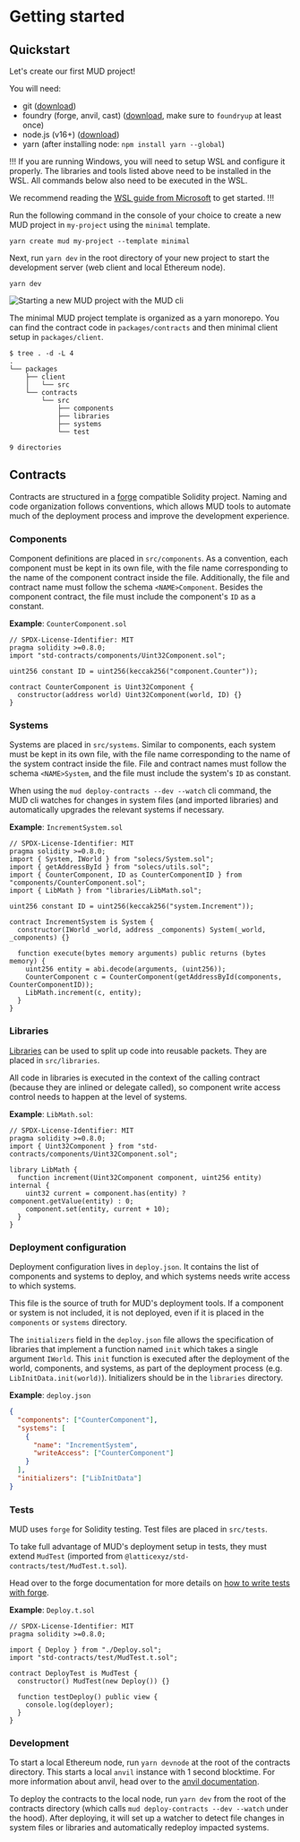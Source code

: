 # Getting started

## Quickstart

Let's create our first MUD project!

You will need:

- git ([download](https://git-scm.com/downloads))
- foundry (forge, anvil, cast) ([download](https://book.getfoundry.sh/getting-started/installation), make sure to `foundryup` at least once)
- node.js (v16+) ([download](https://nodejs.org/en/download/))
- yarn (after installing node: `npm install yarn --global`)

!!!
If you are running Windows, you will need to setup WSL and configure it properly. The libraries and tools listed above need to be installed in the WSL. All commands below also need to be executed in the WSL.

We recommend reading the [WSL guide from Microsoft](https://learn.microsoft.com/en-us/training/modules/wsl/wsl-introduction/introduction) to get started.
!!!

Run the following command in the console of your choice to create a new MUD project in `my-project` using the `minimal` template.

```shell
yarn create mud my-project --template minimal
```

Next, run `yarn dev` in the root directory of your new project to start the development server (web client and local Ethereum node).

```shell
yarn dev
```

![Starting a new MUD project with the MUD cli](/mud-create.gif)

The minimal MUD project template is organized as a yarn monorepo.
You can find the contract code in `packages/contracts` and then minimal client setup in `packages/client`.

```
$ tree . -d -L 4
.
└── packages
    ├── client
    │   └── src
    └── contracts
        └── src
            ├── components
            ├── libraries
            ├── systems
            └── test

9 directories
```

## Contracts

Contracts are structured in a [forge](https://getfoundry.sh/) compatible Solidity project.
Naming and code organization follows conventions, which allows MUD tools to automate much of the deployment process and improve the development experience.

### Components

Component definitions are placed in `src/components`.
As a convention, each component must be kept in its own file, with the file name corresponding to the name of the component contract inside the file.
Additionally, the file and contract name must follow the schema `<NAME>Component`.
Besides the component contract, the file must include the component's `ID` as a constant.

**Example**: `CounterComponent.sol`

```solidity
// SPDX-License-Identifier: MIT
pragma solidity >=0.8.0;
import "std-contracts/components/Uint32Component.sol";

uint256 constant ID = uint256(keccak256("component.Counter"));

contract CounterComponent is Uint32Component {
  constructor(address world) Uint32Component(world, ID) {}
}
```

### Systems

Systems are placed in `src/systems`.
Similar to components, each system must be kept in its own file, with the file name corresponding to the name of the system contract inside the file.
File and contract names must follow the schema `<NAME>System`, and the file must include the system's `ID` as constant.

When using the `mud deploy-contracts --dev --watch` cli command, the MUD cli watches for changes in system files (and imported libraries) and automatically upgrades the relevant systems if necessary.

**Example**: `IncrementSystem.sol`

```solidity
// SPDX-License-Identifier: MIT
pragma solidity >=0.8.0;
import { System, IWorld } from "solecs/System.sol";
import { getAddressById } from "solecs/utils.sol";
import { CounterComponent, ID as CounterComponentID } from "components/CounterComponent.sol";
import { LibMath } from "libraries/LibMath.sol";

uint256 constant ID = uint256(keccak256("system.Increment"));

contract IncrementSystem is System {
  constructor(IWorld _world, address _components) System(_world, _components) {}

  function execute(bytes memory arguments) public returns (bytes memory) {
    uint256 entity = abi.decode(arguments, (uint256));
    CounterComponent c = CounterComponent(getAddressById(components, CounterComponentID));
    LibMath.increment(c, entity);
  }
}
```

### Libraries

[Libraries](https://docs.soliditylang.org/en/v0.8.17/introduction-to-smart-contracts.html?highlight=libraries#delegatecall-and-libraries) can be used to split up code into reusable packets.
They are placed in `src/libraries`.

All code in libraries is executed in the context of the calling contract (because they are inlined or delegate called), so component write access control needs to happen at the level of systems.

**Example**: `LibMath.sol`:

```solidity
// SPDX-License-Identifier: MIT
pragma solidity >=0.8.0;
import { Uint32Component } from "std-contracts/components/Uint32Component.sol";

library LibMath {
  function increment(Uint32Component component, uint256 entity) internal {
    uint32 current = component.has(entity) ? component.getValue(entity) : 0;
    component.set(entity, current + 10);
  }
}
```

### Deployment configuration

Deployment configuration lives in `deploy.json`.
It contains the list of components and systems to deploy, and which systems needs write access to which systems.

This file is the source of truth for MUD's deployment tools.
If a component or system is not included, it is not deployed, even if it is placed in the `components` or `systems` directory.

The `initializers` field in the `deploy.json` file allows the specification of libraries that implement a function named `init` which takes a single argument `IWorld`. This `init` function is executed after the deployment of the world, components, and systems, as part of the deployment process (e.g. `LibInitData.init(world)`).
Initializers should be in the `libraries` directory.

**Example**: `deploy.json`

```json
{
  "components": ["CounterComponent"],
  "systems": [
    {
      "name": "IncrementSystem",
      "writeAccess": ["CounterComponent"]
    }
  ],
  "initializers": ["LibInitData"]
}
```

### Tests

MUD uses `forge` for Solidity testing.
Test files are placed in `src/tests`.

To take full advantage of MUD's deployment setup in tests, they must extend `MudTest` (imported from `@latticexyz/std-contracts/test/MudTest.t.sol`).

Head over to the forge documentation for more details on [how to write tests with forge](https://book.getfoundry.sh/forge/writing-tests).

**Example**: `Deploy.t.sol`

```solidity
// SPDX-License-Identifier: MIT
pragma solidity >=0.8.0;

import { Deploy } from "./Deploy.sol";
import "std-contracts/test/MudTest.t.sol";

contract DeployTest is MudTest {
  constructor() MudTest(new Deploy()) {}

  function testDeploy() public view {
    console.log(deployer);
  }
}
```

### Development

To start a local Ethereum node, run `yarn devnode` at the root of the contracts directory.
This starts a local `anvil` instance with 1 second blocktime.
For more information about anvil, head over to the [anvil documentation](https://book.getfoundry.sh/anvil/).

To deploy the contracts to the local node, run `yarn dev` from the root of the contracts directory (which calls `mud deploy-contracts --dev --watch` under the hood).
After deploying, it will set up a watcher to detect file changes in system files or libraries and automatically redeploy impacted systems.
